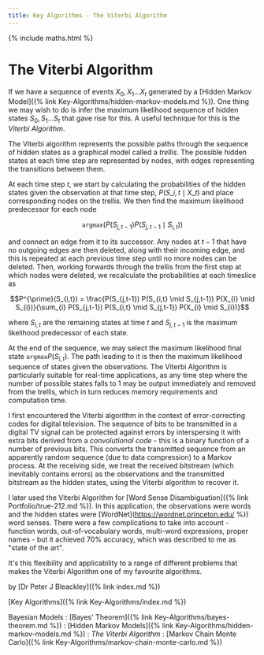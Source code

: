 ```yaml
---
title: Key Algorithms - The Viterbi Algorithm
---
```


{% include maths.html %}

# The Viterbi Algorithm

If we have a sequence of events $X_{0},X_{1}...X_{t}$ generated by a [Hidden Markov Model]({% link Key-Algorithms/hidden-markov-models.md %}). One thing we may wish to do is infer the maximum likelihood sequence of hidden states $S_{0},S_{1}...S_{t}$ that gave rise for this. A useful technique for this is the *Viterbi Algorithm*.

The Viterbi algorithm represents the possible paths through the sequence of hidden states as a graphical model called a *trellis*. The possible hidden states at each time step are represented by nodes, with edges representing the transitions between them.

At each time step $t$, we start by calculating the probabilities of the hidden states given the observation at that time step, $P(S\_{i,t} \mid X\_{t})$ and place corresponding nodes on the trellis. We then find the maximum likelihood predecessor for each node

$$\texttt{argmax} \left( P(S_{j,t-1}) P(S_{j,t-1} \mid S_{i,t}) \right)$$

and connect an edge from it to its successor. Any nodes at $t-1$ that have no outgoing edges are then deleted, along with their incoming edge, and this is repeated at each previous time step until no more nodes can be deleted. Then, working forwards through the trellis from the first step at which nodes were deleted, we recalculate the probabilities at each timeslice as 

$$P^{\prime}(S_{i,t}) = \frac{P(S_{j,t-1}) P(S_{i,t} \mid S_{j,t-1}) P(X_{i} \mid S_{i})}{\sum_{i} P(S_{j,t-1}) P(S_{i,t} \mid S_{j,t-1}) P(X_{i} \mid S_{i})}$$

where $S_{i,t}$ are the remaining states at time $t$ and $S_{j,t-1}$ is the maximum likelihood predecessor of each state. 

At the end of the sequence, we may select the maximum likelihood final state $\texttt{argmax} P(S_{i,t})$. The path leading to it is then the maximum likelihood sequence of states given the observations. The Viterbi Algorithm is particularly suitable for real-time applications, as any time step where the number of possible states falls to 1 may be output immediately and removed from the trellis, which in turn reduces memory requirements and computation time.

I first encountered the Viterbi algorithm in the context of error-correcting codes for digital television. The sequence of bits to be transmitted in a digital TV signal can be protected against errors by interspersing it with extra bits derived from a *convolutional code* - this is a binary function of a number of previous bits. This converts the transmitted sequence from an apparently random sequence (due to data compression) to a Markov process. At the receiving side, we treat the received bitstream (which inevitably contains errors) as the observations and the transmitted bitstream as the hidden states, using the Viterbi algorithm to recover it.

I later used the Viterbi Algorithm for [Word Sense Disambiguation]({% link Portfolio/true-212.md %}). In this application, the observations were words and the hidden states were [WordNet](https://wordnet.princeton.edu/ %}) word senses. There were a few complications to take into account - function words, out-of-vocabulary words, multi-word expressions, proper names - but it achieved 70% accuracy, which was described to me as "state of the art".

It's this flexibility and applicability to a range of different problems that makes the Viterbi Algorithm one of my favourite algorithms.

by [Dr Peter J Bleackley]({% link index.md %})

[Key Algorithms]({% link Key-Algorithms/index.md %})

Bayesian Models
: [Bayes' Theorem]({% link Key-Algorithms/bayes-theorem.md %})
: [Hidden Markov Models]({% link Key-Algorithms/hidden-markov-models.md %})
: *The Viterbi Algorithm*
: [Markov Chain Monte Carlo]({% link Key-Algorithms/markov-chain-monte-carlo.md %})
